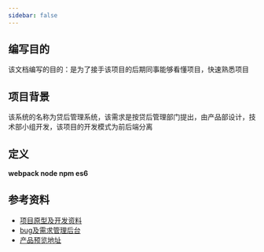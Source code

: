 ```yaml
---
sidebar: false
---
```

## 编写目的
该文档编写的目的：是为了接手该项目的后期同事能够看懂项目，快速熟悉项目

## 项目背景
该系统的名称为贷后管理系统，该需求是按贷后管理部门提出，由产品部设计，技术部小组开发，该项目的开发模式为前后端分离

## 定义
**webpack node npm es6**

## 参考资料
* [项目原型及开发资料](https://owecuz.axshare.com/#g=1&p=%E9%A6%96%E9%A1%B5)
* [bug及需求管理后台](https://bug.pgyer.com/cloud/#/projects)
* [产品预览地址](http://demo.jonuy.cn:81)


 
